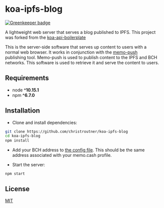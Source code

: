 # koa-ipfs-blog

[![Greenkeeper badge](https://badges.greenkeeper.io/christroutner/koa-ipfs-blog.svg)](https://greenkeeper.io/)

A lightweight web server that serves a blog published to IPFS.
This project was forked from the [koa-api-boilerplate](https://github.com/christroutner/koa-api-boilerplate)

This is the server-side software that serves up content to users with a normal
web browser. It works in conjunction with
the [memo-push](https://github.com/christroutner/memo-push) publishing
tool. Memo-push is used to publish content to the IPFS and BCH networks. This
software is used to retrieve it and serve the content to users.


## Requirements
* node __^10.15.1__
* npm __^6.7.0__

## Installation
- Clone and install dependencies:
```bash
git clone https://github.com/christroutner/koa-ipfs-blog
cd koa-ipfs-blog
npm install
```

- Add your BCH address
to [the config file](https://github.com/christroutner/koa-ipfs-blog/blob/master/config/env/common.js#L8). This
should be the same address associated with your memo.cash profile.

- Start the server:

`npm start`

## License
[MIT](LICENSE.md)
